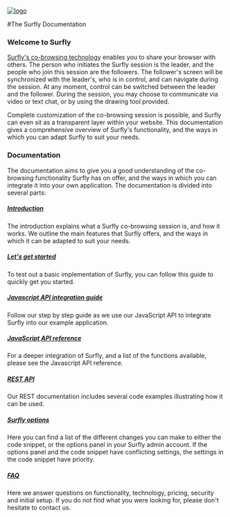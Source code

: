 <a href="https://www.surfly.com/">![logo](/images/logosmall.png)</a>

#The Surfly Documentation


### Welcome to Surfly

[Surfly's co-browsing technology](https://www.surfly.com/) enables you to share your browser with others. The person who initiates the Surfly session is the leader, and the people who join this session are the followers. The follower's screen will be synchronized with the leader's, who is in control, and can navigate during the session. At any moment, control can be switched between the leader and the follower. During the session, you may choose to communicate via video or text chat, or by using the drawing tool provided.

Complete customization of the co-browsing session is possible, and Surfly can even sit as a transparent layer within your website.  This documentation gives a comprehensive overview of Surfly's functionality, and the ways in which you can adapt Surfly to suit your needs.

### Documentation

The documentation aims to give you a good understanding of the co-browsing functionality Surfly has on offer, and the ways in which you can integrate it into your own application. The documentation is divided into several parts:

##### [Introduction](./introduction.md)

The introduction explains what a Surfly co-browsing session is, and how it works. We outline the main features that Surfly offers, and the ways in which it can be adapted to suit your needs.

##### [Let's get started](./integration.md)

To test out a basic implementation of Surfly, you can follow this guide to quickly get you started.

##### [Javascript API integration guide](./the-surfly-tutorial.md)

Follow our step by step guide as we use our JavaScript API to integrate Surfly into our example application.

##### [JavaScript API reference](./javascript-api.md)

For a deeper integration of Surfly, and a list of the functions available, please see the Javascript API reference.

##### [REST API](http://docs.surfly.apiary.io/)

Our REST documentation includes several code examples illustrating how it can be used.

##### [Surfly options](./widget-options.md)

Here you can find a list of the different changes you can make to either the code snippet, or the options panel in your Surfly admin account. If the options panel and the code snippet have conflicting settings, the settings in the code snippet have priority.

##### [FAQ](./faqs.md)

Here we answer questions on functionality, technology, pricing, security and initial setup.
If you do not find what you were looking for, please don't hesitate to contact us.



